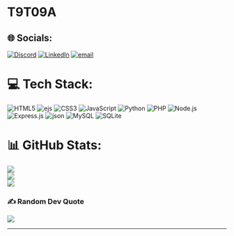 # T9T09A


## 🌐 Socials:
[![Discord](https://img.shields.io/badge/Discord-%237289DA.svg?logo=discord&logoColor=white)](https://discord.gg/https://discord.gg/vbS79GcR56) [![LinkedIn](https://img.shields.io/badge/LinkedIn-%230A66C2.svg?logo=linkedin&logoColor=white)](https://www.linkedin.com/in/mohamed-derbel-666363370/)
 [![email](https://img.shields.io/badge/Email-D14836?logo=gmail&logoColor=white)](mailto:mr.med.derbel@gmail.com) 

# 💻 Tech Stack:
![HTML5](https://img.shields.io/badge/html5-%23E34F26.svg?style=for-the-badge&logo=html5&logoColor=white) ![ejs](https://img.shields.io/badge/ejs-%23E34F26.svg?style=for-the-badge&logo=ejs&logoColor=white) ![CSS3](https://img.shields.io/badge/css3-%231572B6.svg?style=for-the-badge&logo=css3&logoColor=white) ![JavaScript](https://img.shields.io/badge/javascript-%23323330.svg?style=for-the-badge&logo=javascript&logoColor=%23F7DF1E) ![Python](https://img.shields.io/badge/python-3670A0?style=for-the-badge&logo=python&logoColor=ffdd54) ![PHP](https://img.shields.io/badge/php-%23777BB4.svg?style=for-the-badge&logo=php&logoColor=white) ![Node.js](https://img.shields.io/badge/node.js-6DA55F?style=for-the-badge&logo=node.js&logoColor=white) ![Express.js](https://img.shields.io/badge/express.js-%23404d59.svg?style=for-the-badge&logo=express&logoColor=%2361DAFB) ![json](https://img.shields.io/badge/json-%23E34F26.svg?style=for-the-badge&logo=json&logoColor=white) ![MySQL](https://img.shields.io/badge/mysql-4479A1.svg?style=for-the-badge&logo=mysql&logoColor=white) ![SQLite](https://img.shields.io/badge/sqlite-%2307405e.svg?style=for-the-badge&logo=sqlite&logoColor=white)

# 📊 GitHub Stats:
![](https://github-readme-stats.vercel.app/api?username=T9T09A&theme=dark&hide_border=false&include_all_commits=false&count_private=false)<br/>
![](https://nirzak-streak-stats.vercel.app/?user=T9T09A&theme=dark&hide_border=false)<br/>
![](https://github-readme-stats.vercel.app/api/top-langs/?username=T9T09A&theme=dark&hide_border=false&include_all_commits=false&count_private=false&layout=compact)

### ✍️ Random Dev Quote
![](https://quotes-github-readme.vercel.app/api?type=horizontal&theme=radical)

---
